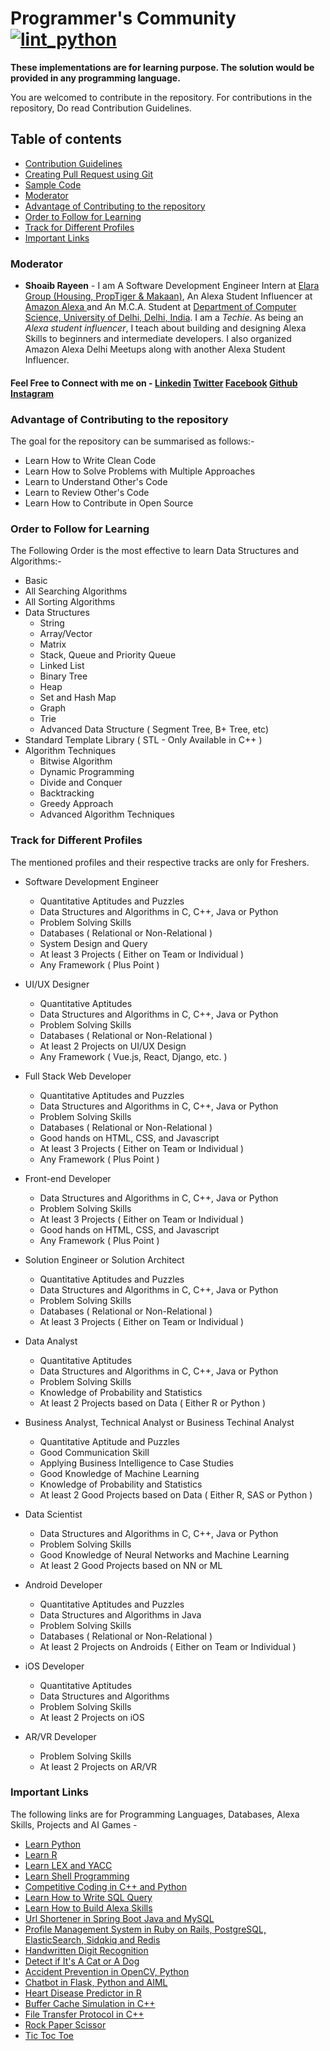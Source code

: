 # Programmer's Community [![lint_python](https://github.com/shoaibrayeen/Programmers-Community/workflows/lint_python/badge.svg)](https://github.com/shoaibrayeen/Programmers-Community/actions)

__These implementations are for learning purpose. The solution would be provided in any programming language.__

You are welcomed to contribute in the repository. For contributions in the repository, Do read Contribution Guidelines.

## Table of contents
- [Contribution Guidelines](./Contributing.md)
- [Creating Pull Request using Git](./PR_using_Git.md)
- [Sample Code](./Sample%20Code/SampleCode.cpp)
- [Moderator](#Moderator)
- [Advantage of Contributing to the repository](#Advantage-of-Contributing-to-the-repository)
- [Order to Follow for Learning](#Order-to-Follow-for-Learning)
- [Track for Different Profiles](#Track-for-Different-Profiles)
- [Important Links](#Important-Links)


### Moderator
* **Shoaib Rayeen** - I am A Software Development Engineer Intern at [ Elara Group (Housing, PropTiger & Makaan)](https://housing.com/), An Alexa Student Influencer at [ Amazon Alexa ](https://developer.amazon.com/en-IN/alexa/alexa-student-influencer#alexa-student-influencers) and An M.C.A. Student at [Department of Computer Science, University of Delhi, Delhi, India](http://cs.du.ac.in/). I am a *Techie*. As being an *Alexa student influencer*, I teach about building and designing Alexa Skills to beginners and intermediate developers. I also organized Amazon Alexa Delhi Meetups along with another Alexa Student Influencer. 
#### Feel Free to Connect with me on - [Linkedin](https://www.linkedin.com/in/shoaibrayeen/) [Twitter](https://twitter.com/Shoaibrayeen) [Facebook](https://www.facebook.com/ShoaibRayeen123) [Github](https://github.com/shoaibrayeen) [Instagram](https://www.instagram.com/shoaibrayeen/)


### Advantage of Contributing to the repository
The goal for the repository can be summarised as follows:-
- Learn How to Write Clean Code
- Learn How to Solve Problems with Multiple Approaches
- Learn to Understand Other's Code
- Learn to Review Other's Code
- Learn How to Contribute in Open Source

### Order to Follow for Learning
The Following Order is the most effective to learn Data Structures and Algorithms:-
- Basic
- All Searching Algorithms
- All Sorting Algorithms
- Data Structures
  - String
  - Array/Vector
  - Matrix
  - Stack, Queue and Priority Queue
  - Linked List
  - Binary Tree
  - Heap
  - Set and Hash Map
  - Graph
  - Trie
  - Advanced Data Structure ( Segment Tree, B+ Tree, etc)
- Standard Template Library ( STL - Only Available in C++ )
- Algorithm Techniques
  - Bitwise Algorithm
  - Dynamic Programming
  - Divide and Conquer
  - Backtracking
  - Greedy Approach
  - Advanced Algorithm Techniques

### Track for Different Profiles
The mentioned profiles and their respective tracks are only for Freshers.
- Software Development Engineer
   - Quantitative Aptitudes and Puzzles
   - Data Structures and Algorithms in C, C++, Java or Python
   - Problem Solving Skills
   - Databases ( Relational or Non-Relational )
   - System Design and Query
   - At least 3 Projects ( Either on Team or Individual )
   - Any Framework ( Plus Point )

- UI/UX Designer
   - Quantitative Aptitudes
   - Data Structures and Algorithms in C, C++, Java or Python
   - Problem Solving Skills
   - Databases ( Relational or Non-Relational )
   - At least 2 Projects on UI/UX Design
   - Any Framework ( Vue.js, React, Django, etc. )

- Full Stack Web Developer
   - Quantitative Aptitudes and Puzzles
   - Data Structures and Algorithms in C, C++, Java or Python
   - Problem Solving Skills
   - Databases ( Relational or Non-Relational )
   - Good hands on HTML, CSS, and Javascript
   - At least 3 Projects ( Either on Team or Individual )
   - Any Framework ( Plus Point )
        
- Front-end Developer
   - Data Structures and Algorithms in C, C++, Java or Python
   - Problem Solving Skills
   - At least 3 Projects ( Either on Team or Individual )
   - Good hands on HTML, CSS, and Javascript
   - Any Framework ( Plus Point )
    
- Solution Engineer or Solution Architect
   - Quantitative Aptitudes and Puzzles
   - Data Structures and Algorithms in C, C++, Java or Python
   - Problem Solving Skills
   - Databases ( Relational or Non-Relational )
   - At least 3 Projects ( Either on Team or Individual )

- Data Analyst
   - Quantitative Aptitudes
   - Data Structures and Algorithms in C, C++, Java or Python
   - Problem Solving Skills
   - Knowledge of Probability and Statistics
   - At least 2 Projects based on Data ( Either R or Python )
        
- Business Analyst, Technical Analyst or Business Techinal Analyst
   - Quantitative Aptitude and Puzzles
   - Good Communication Skill
   - Applying Business Intelligence to Case Studies
   - Good Knowledge of Machine Learning
   - Knowledge of Probability and Statistics
   - At least 2 Good Projects based on Data ( Either R, SAS or Python )
        
- Data Scientist
   - Data Structures and Algorithms in C, C++, Java or Python
   - Problem Solving Skills
   - Good Knowledge of Neural Networks and Machine Learning
   - At least 2 Good Projects based on NN or ML 
        
- Android Developer
   - Quantitative Aptitudes and Puzzles
   - Data Structures and Algorithms in Java
   - Problem Solving Skills
   - Databases ( Relational or Non-Relational )
   - At least 2 Projects on Androids ( Either on Team or Individual )

- iOS Developer
   - Quantitative Aptitudes
   - Data Structures and Algorithms
   - Problem Solving Skills
   - At least 2 Projects on iOS     
     
- AR/VR Developer
   - Problem Solving Skills
   - At least 2 Projects on AR/VR
    
### Important Links
The following links are for Programming Languages, Databases, Alexa Skills, Projects and AI Games -
- [Learn Python](https://github.com/shoaibrayeen/Python)
- [Learn R](https://github.com/shoaibrayeen/R)
- [Learn LEX and YACC](https://github.com/shoaibrayeen/Lex-and-Yacc)
- [Learn Shell Programming](https://github.com/shoaibrayeen/Shell-Programming)
- [Competitive Coding in C++ and Python](https://github.com/shoaibrayeen/Competitive-Coding)
- [Learn How to Write SQL Query](https://github.com/shoaibrayeen/SQL-Query)
- [Learn How to Build Alexa Skills](https://github.com/shoaibrayeen/Alexa-Skill)
- [Url Shortener in Spring Boot Java and MySQL](https://github.com/shoaibrayeen/Url-Shortener)
- [Profile Management System in Ruby on Rails, PostgreSQL, ElasticSearch, Sidqkiq and Redis](https://github.com/shoaibrayeen/Profile-Management-System)
- [Handwritten Digit Recognition](https://github.com/shoaibrayeen/Course-Work/tree/master/Neural%20Network/Handwritten%20Digit%20Recognition)
- [Detect if It's A Cat or A Dog](https://github.com/shoaibrayeen/Course-Work/tree/master/Neural%20Network/Cats%20or%20Dogs)
- [Accident Prevention in OpenCV, Python](https://github.com/shoaibrayeen/Accident-Prevention)
- [Chatbot in Flask, Python and AIML](https://github.com/shoaibrayeen/Chatbot)
- [Heart Disease Predictor in R](https://github.com/shoaibrayeen/Heart-Disease-Predictor)
- [Buffer Cache Simulation in C++](https://github.com/shoaibrayeen/Buffer-Cache-Simulation)
- [File Transfer Protocol in C++](https://github.com/shoaibrayeen/File-Transfer-Protocol)
- [Rock Paper Scissor](https://github.com/shoaibrayeen/Course-Work/tree/master/Artificial%20Intelligence/2%20Player%20Game/Rock%20Paper%20Scissor)
- [Tic Toc Toe](https://github.com/shoaibrayeen/Course-Work/tree/master/Artificial%20Intelligence/2%20Player%20Game/Tic%20Toc%20Toe)
